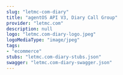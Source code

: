 ```yaml
---
slug: "letmc-com-diary"
title: "agentOS API V3, Diary Call Group"
provider: "letmc.com"
description: null
logo: "letmc.com-diary-logo.jpeg"
logoMediaType: "image/jpeg"
tags:
- "ecommerce"
stubs: "letmc.com-diary-stubs.json"
swagger: "letmc.com-diary-swagger.json"
---
```

